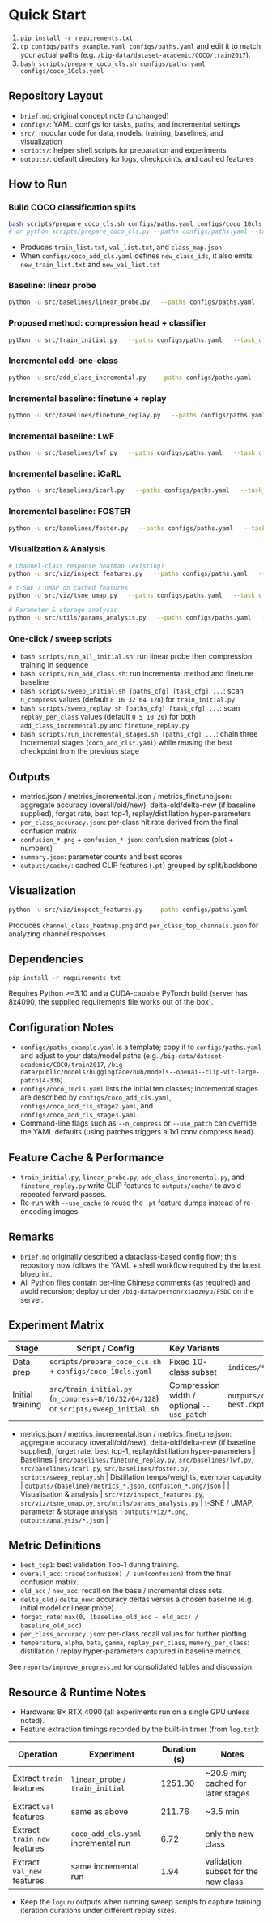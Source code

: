 ﻿# Quick Start
1. `pip install -r requirements.txt`
2. `cp configs/paths_example.yaml configs/paths.yaml` and edit it to match your actual paths (e.g. `/big-data/dataset-academic/COCO/train2017`).
3. `bash scripts/prepare_coco_cls.sh configs/paths.yaml configs/coco_10cls.yaml`

## Repository Layout
- `brief.md`: original concept note (unchanged)
- `configs/`: YAML configs for tasks, paths, and incremental settings
- `src/`: modular code for data, models, training, baselines, and visualization
- `scripts/`: helper shell scripts for preparation and experiments
- `outputs/`: default directory for logs, checkpoints, and cached features

## How to Run
### Build COCO classification splits
```bash
bash scripts/prepare_coco_cls.sh configs/paths.yaml configs/coco_10cls.yaml
# or python scripts/prepare_coco_cls.py --paths configs/paths.yaml --task configs/coco_10cls.yaml
```
- Produces `train_list.txt`, `val_list.txt`, and `class_map.json`
- When `configs/coco_add_cls.yaml` defines `new_class_ids`, it also emits `new_train_list.txt` and `new_val_list.txt`

### Baseline: linear probe
```bash
python -u src/baselines/linear_probe.py   --paths configs/paths.yaml   --task_cfg configs/coco_10cls.yaml   --backbone "ViT-B-16"   --epochs 5 --batch_size 128 --lr 1e-3   --save_dir outputs/linear_probe --use_cache
```

### Proposed method: compression head + classifier
```bash
python -u src/train_initial.py   --paths configs/paths.yaml   --task_cfg configs/coco_10cls.yaml   --backbone "ViT-B-16"   --n_compress 32   --epochs 5 --batch_size 128 --lr 1e-3   --save_dir outputs/compress32_initial --use_cache
```

### Incremental add-one-class
```bash
python -u src/add_class_incremental.py   --paths configs/paths.yaml   --task_cfg configs/coco_add_cls.yaml   --backbone "ViT-B-16"   --resume_ckpt outputs/compress32_initial/best.ckpt   --n_compress 32   --epochs 1 --batch_size 128 --lr 1e-3   --save_dir outputs/compress32_addcls --use_cache
```

### Incremental baseline: finetune + replay
```bash
python -u src/baselines/finetune_replay.py   --paths configs/paths.yaml   --task_cfg configs/coco_add_cls.yaml   --backbone "ViT-B-16"   --resume_ckpt outputs/linear_probe/best.ckpt   --epochs 1 --batch_size 128 --lr 1e-3   --save_dir outputs/finetune_replay --use_cache
```

### Incremental baseline: LwF
```bash
python -u src/baselines/lwf.py   --paths configs/paths.yaml   --task_cfg configs/coco_add_cls.yaml   --backbone "ViT-B-16"   --resume_ckpt outputs/linear_probe/best.ckpt   --epochs 1 --batch_size 128 --lr 1e-3   --temperature 2.0 --alpha 0.7   --save_dir outputs/lwf --use_cache
```

### Incremental baseline: iCaRL
```bash
python -u src/baselines/icarl.py   --paths configs/paths.yaml   --task_cfg configs/coco_add_cls.yaml   --backbone "ViT-B-16"   --resume_ckpt outputs/linear_probe/best.ckpt   --epochs 1 --batch_size 128 --lr 1e-3   --memory_per_class 20 --save_dir outputs/icarl --use_cache
```

### Incremental baseline: FOSTER
```bash
python -u src/baselines/foster.py   --paths configs/paths.yaml   --task_cfg configs/coco_add_cls.yaml   --backbone "ViT-B-16"   --resume_ckpt outputs/linear_probe/best.ckpt   --epochs 1 --batch_size 128 --lr 1e-3   --replay_per_class 10 --beta 0.5 --save_dir outputs/foster --use_cache
```

### Visualization & Analysis
```bash
# Channel-class response heatmap (existing)
python -u src/viz/inspect_features.py   --paths configs/paths.yaml   --task_cfg configs/coco_10cls.yaml   --backbone "ViT-B-16"   --checkpoint outputs/compress32_initial/best.ckpt   --save_dir outputs/viz

# t-SNE / UMAP on cached features
python -u src/viz/tsne_umap.py   --paths configs/paths.yaml   --task_cfg configs/coco_add_cls.yaml   --feature_cache outputs/cache/ViT-B-16_size224_train.pt   --use_tsne --use_umap   --save_dir outputs/viz

# Parameter & storage analysis
python -u src/utils/params_analysis.py   --paths configs/paths.yaml   --task_cfg configs/coco_10cls.yaml   --backbone "ViT-B-16"   --pretrained openai   --n_compress 32   --class_count 10   --save_path outputs/analysis/params.json
```

### One-click / sweep scripts
- `bash scripts/run_all_initial.sh`: run linear probe then compression training in sequence
- `bash scripts/run_add_class.sh`: run incremental method and finetune baseline
- `bash scripts/sweep_initial.sh [paths_cfg] [task_cfg] ...`: scan `n_compress` values (default `8 16 32 64 128`) for `train_initial.py`
- `bash scripts/sweep_replay.sh [paths_cfg] [task_cfg] ...`: scan `replay_per_class` values (default `0 5 10 20`) for both `add_class_incremental.py` and `finetune_replay.py`
- `bash scripts/run_incremental_stages.sh [paths_cfg] ...`: chain three incremental stages (`coco_add_cls*.yaml`) while reusing the best checkpoint from the previous stage

## Outputs
- metrics.json / metrics_incremental.json / metrics_finetune.json: aggregate accuracy (overall/old/new), delta-old/delta-new (if baseline supplied), forget rate, best top-1, replay/distillation hyper-parameters
- `per_class_accuracy.json`: per-class hit rate derived from the final confusion matrix
- `confusion_*.png` + `confusion_*.json`: confusion matrices (plot + numbers)
- `summary.json`: parameter counts and best scores
- `outputs/cache/`: cached CLIP features (`.pt`) grouped by split/backbone

## Visualization
```bash
python -u src/viz/inspect_features.py   --paths configs/paths.yaml   --task_cfg configs/coco_10cls.yaml   --backbone "ViT-B-16"   --checkpoint outputs/compress32_initial/best.ckpt   --save_dir outputs/viz
```
Produces `channel_class_heatmap.png` and `per_class_top_channels.json` for analyzing channel responses.

## Dependencies
```bash
pip install -r requirements.txt
```
Requires Python >=3.10 and a CUDA-capable PyTorch build (server has 8x4090, the supplied requirements file works out of the box).

## Configuration Notes
- `configs/paths_example.yaml` is a template; copy it to `configs/paths.yaml` and adjust to your data/model paths (e.g. `/big-data/dataset-academic/COCO/train2017`, `/big-data/public/models/huggingface/hub/models--openai--clip-vit-large-patch14-336`).
- `configs/coco_10cls.yaml` lists the initial ten classes; incremental stages are described by `configs/coco_add_cls.yaml`, `configs/coco_add_cls_stage2.yaml`, and `configs/coco_add_cls_stage3.yaml`.
- Command-line flags such as `--n_compress` or `--use_patch` can override the YAML defaults (using patches triggers a 1x1 conv compress head).

## Feature Cache & Performance
- `train_initial.py`, `linear_probe.py`, `add_class_incremental.py`, and `finetune_replay.py` write CLIP features to `outputs/cache/` to avoid repeated forward passes.
- Re-run with `--use_cache` to reuse the `.pt` feature dumps instead of re-encoding images.

## Remarks
- `brief.md` originally described a dataclass-based config flow; this repository now follows the YAML + shell workflow required by the latest blueprint.
- All Python files contain per-line Chinese comments (as required) and avoid recursion; deploy under `/big-data/person/xiaozeyu/FSDC` on the server.

## Experiment Matrix

| Stage | Script / Config | Key Variants | Primary Outputs |
| ----- | ---------------- | ------------ | --------------- |
| Data prep | `scripts/prepare_coco_cls.sh` + `configs/coco_10cls.yaml` | Fixed 10-class subset | `indices/*.txt`, `indices/class_map.json` |
| Initial training | `src/train_initial.py` (`n_compress=8/16/32/64/128`) or `scripts/sweep_initial.sh` | Compression width / optional `--use_patch` | `outputs/compress{k}_initial/metrics.json`, `best.ckpt` |
- metrics.json / metrics_incremental.json / metrics_finetune.json: aggregate accuracy (overall/old/new), delta-old/delta-new (if baseline supplied), forget rate, best top-1, replay/distillation hyper-parameters
| Baselines | `src/baselines/finetune_replay.py`, `src/baselines/lwf.py`, `src/baselines/icarl.py`, `src/baselines/foster.py`, `scripts/sweep_replay.sh` | Distillation temps/weights, exemplar capacity | `outputs/{baseline}/metrics_*.json`, `confusion_*.png/json` |
| Visualisation & analysis | `src/viz/inspect_features.py`, `src/viz/tsne_umap.py`, `src/utils/params_analysis.py` | t-SNE / UMAP, parameter & storage analysis | `outputs/viz/*.png`, `outputs/analysis/*.json` |

## Metric Definitions

- `best_top1`: best validation Top-1 during training.
- `overall_acc`: `trace(confusion) / sum(confusion)` from the final confusion matrix.
- `old_acc` / `new_acc`: recall on the base / incremental class sets.
- `delta_old` / `delta_new`: accuracy deltas versus a chosen baseline (e.g. initial model or linear probe).
- `forget_rate`: `max(0, (baseline_old_acc - old_acc) / baseline_old_acc)`.
- `per_class_accuracy.json`: per-class recall values for further plotting.
- `temperature`, `alpha`, `beta`, `gamma`, `replay_per_class`, `memory_per_class`: distillation / replay hyper-parameters captured in baseline metrics.

See `reports/improve_progress.md` for consolidated tables and discussion.

## Resource & Runtime Notes

- Hardware: 8× RTX 4090 (all experiments run on a single GPU unless noted).
- Feature extraction timings recorded by the built-in timer (from `log.txt`):

| Operation | Experiment | Duration (s) | Notes |
| --------- | ---------- | ------------ | ----- |
| Extract `train` features | `linear_probe` / `train_initial` | 1251.30 | ~20.9 min; cached for later stages |
| Extract `val` features | same as above | 211.76 | ~3.5 min |
| Extract `train_new` features | `coco_add_cls.yaml` incremental run | 6.72 | only the new class |
| Extract `val_new` features | same incremental run | 1.94 | validation subset for the new class |

- Keep the `loguru` outputs when running sweep scripts to capture training iteration durations under different replay sizes.
